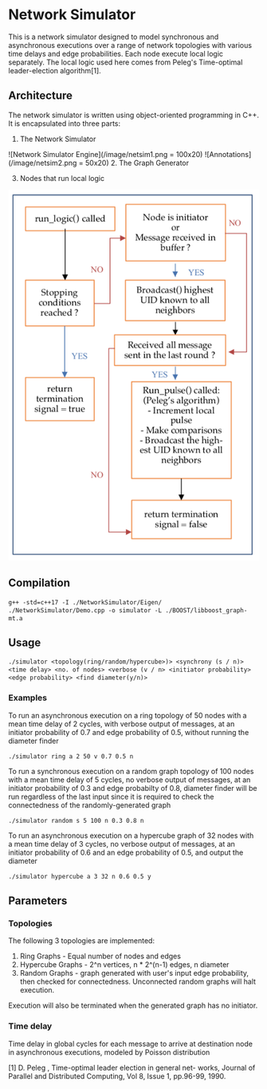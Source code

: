 # Network Simulator
This is a network simulator designed to model synchronous and asynchronous executions over a range of network topologies with various time delays and edge probabilities. Each node execute local logic separately. The local logic used here comes from Peleg's Time-optimal leader-election algorithm[1].

## Architecture
The network simulator is written using object-oriented programming in C++. It is encapsulated into three parts: 
1. The Network Simulator

![Network Simulator Engine](/image/netsim1.png = 100x20)
![Annotations](/image/netsim2.png = 50x20)
2. The Graph Generator

3. Nodes that run local logic

![Logic at each node](/image/local_logic.png)

## Compilation
```
g++ -std=c++17 -I ./NetworkSimulator/Eigen/ ./NetworkSimulator/Demo.cpp -o simulator -L ./BOOST/libboost_graph-mt.a
``` 

## Usage

```
./simulator <topology(ring/random/hypercube>)> <synchrony (s / n)> <time delay> <no. of nodes> <verbose (v / n> <initiator probability> <edge probability> <find diameter(y/n)>
```

### Examples
To run an asynchronous execution on a ring topology of 50 nodes with a mean time delay of 2 cycles, with verbose output of messages, at an initiator probability of 0.7 and edge probability of 0.5, without running the diameter finder
```
./simulator ring a 2 50 v 0.7 0.5 n
```

To run a synchronous execution on a random graph topology of 100 nodes with a mean time delay of 5 cycles, no verbose output of messages, at an initiator probability of 0.3 and edge probabilty of 0.8, diameter finder will be run regardless of the last input since it is required to check the connectedness of the randomly-generated graph 
```
./simulator random s 5 100 n 0.3 0.8 n
```

To run an asynchronous execution on a hypercube graph of 32 nodes with a mean time delay of 3 cycles, no verbose output of messages, at an initiator probability of 0.6 and an edge probability of 0.5, and output the diameter
```
./simulator hypercube a 3 32 n 0.6 0.5 y
```
## Parameters
### Topologies
The following 3 topologies are implemented:
1. Ring Graphs - Equal number of nodes and edges
2. Hypercube Graphs - 2^n vertices, n * 2^(n-1) edges, n diameter
3. Random Graphs - graph generated with user's input edge probability, then checked for connectedness. Unconnected random graphs will halt execution. 

Execution will also be terminated when the generated graph has no initiator.

### Time delay
Time delay in global cycles for each message to arrive at destination node in asynchronous executions, modeled by Poisson distribution

[1] D. Peleg , Time-optimal leader election in general net- works, Journal of Parallel and Distributed Computing, Vol 8, Issue 1, pp.96-99, 1990.